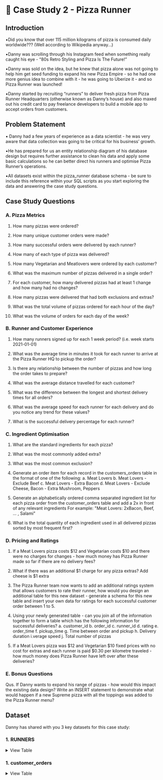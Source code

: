 # :pizza: Case Study 2 - Pizza Runner

## Introduction

:black_small_square:Did you know that over 115 million kilograms of pizza is consumed daily worldwide??? (Well according to Wikipedia anyway…)

:black_small_square:Danny was scrolling through his Instagram feed when something really caught his eye - “80s Retro Styling and Pizza Is The Future!”

:black_small_square:Danny was sold on the idea, but he knew that pizza alone was not going to help him get seed funding to expand his new Pizza Empire - so he had one                     more genius idea to combine with it - he was going to Uberize it - and so Pizza Runner was launched!

:black_small_square:Danny started by recruiting “runners” to deliver fresh pizza from Pizza Runner Headquarters (otherwise known as Danny’s house) and also maxed out                       his credit card to pay freelance developers to build a mobile app to accept orders from customers.

## Problem Statement

:black_small_square: Danny had a few years of experience as a data scientist - he was very aware that data collection was going to be critical for his business’                             growth.

:black_small_square:He has prepared for us an entity relationship diagram of his database design but requires further assistance to clean his data and apply some basic                     calculations so he can better direct his runners and optimise Pizza Runner’s operations.

:black_small_square:All datasets exist within the pizza_runner database schema - be sure to include this reference within your SQL scripts as you start exploring the                        data and answering the case study questions.


## Case Study Questions

### A. Pizza Metrics

1. How many pizzas were ordered?

2. How many unique customer orders were made?

3. How many successful orders were delivered by each runner?

4. How many of each type of pizza was delivered?

5. How many Vegetarian and Meatlovers were ordered by each customer?

6. What was the maximum number of pizzas delivered in a single order?

7. For each customer, how many delivered pizzas had at least 1 change and how many had no changes?

8. How many pizzas were delivered that had both exclusions and extras?

9. What was the total volume of pizzas ordered for each hour of the day?

10. What was the volume of orders for each day of the week?


### B. Runner and Customer Experience

1. How many runners signed up for each 1 week period? (i.e. week starts 2021-01-01)

2. What was the average time in minutes it took for each runner to arrive at the Pizza Runner HQ to pickup the order?

3. Is there any relationship between the number of pizzas and how long the order takes to prepare?

4. What was the average distance travelled for each customer?

5. What was the difference between the longest and shortest delivery times for all orders?

6. What was the average speed for each runner for each delivery and do you notice any trend for these values?

7. What is the successful delivery percentage for each runner?

### C. Ingredient Optimisation

1. What are the standard ingredients for each pizza?

2. What was the most commonly added extra?

3. What was the most common exclusion?

4. Generate an order item for each record in the customers_orders table in the format of one of the following:
a. Meat Lovers
b. Meat Lovers - Exclude Beef
c. Meat Lovers - Extra Bacon
d. Meat Lovers - Exclude Cheese, Bacon - Extra Mushroom, Peppers

5. Generate an alphabetically ordered comma separated ingredient list for each pizza order from the customer_orders table and add a 2x in front of any relevant ingredients
For example: "Meat Lovers: 2xBacon, Beef, ... , Salami"

7. What is the total quantity of each ingredient used in all delivered pizzas sorted by most frequent first?

### D. Pricing and Ratings

1. If a Meat Lovers pizza costs $12 and Vegetarian costs $10 and there were no charges for changes - how much money has Pizza Runner made so far if there are no delivery fees?

2. What if there was an additional $1 charge for any pizza extras?
Add cheese is $1 extra

3. The Pizza Runner team now wants to add an additional ratings system that allows customers to rate their runner, how would you design an additional table for this new dataset - generate a schema for this new table and insert your own data for ratings for each successful customer order between 1 to 5.

4. Using your newly generated table - can you join all of the information together to form a table which has the following information for successful deliveries?
a. customer_id
b. order_id
c. runner_id
d. rating
e. order_time
f. pickup_time
g. Time between order and pickup
h. Delivery duration
i.verage speed
j. Total number of pizzas

5. If a Meat Lovers pizza was $12 and Vegetarian $10 fixed prices with no cost for extras and each runner is paid $0.30 per kilometre traveled - how much money does Pizza Runner have left over after these deliveries?

### E. Bonus Questions

Qus. If Danny wants to expand his range of pizzas - how would this impact the existing data design? Write an INSERT statement to demonstrate what would happen if a new Supreme pizza with all the toppings was added to the Pizza Runner menu?

## Dataset
Danny has shared with you 3 key datasets for this case study:
### **1. RUNNERS**

 <details><summary>
 View Table
 </summary>
 
 The runners table shows the registration_date for each new runner

 |   runner_id	|registration_date | 
 | ----------  | ------------ | 
 |    1	       |   2021-01-01  |
 |    2         |  2021-01-03  |
 |   3         |   2021-01-08  |
 |   4	       |  2021-01-15  |

</details>

### **1. customer_orders**


 <details><summary>
 View Table
 </summary>
 
 order_id	customer_id	pizza_id	exclusions	extras	order_time
1	101	1	 	 	2021-01-01 18:05:02
2	101	1	 	 	2021-01-01 19:00:52
3	102	1	 	 	2021-01-02 23:51:23
3	102	2	 	NaN	2021-01-02 23:51:23
4	103	1	4	 	2021-01-04 13:23:46
4	103	1	4	 	2021-01-04 13:23:46
4	103	2	4	 	2021-01-04 13:23:46
5	104	1	null	1	2021-01-08 21:00:29
6	101	2	null	null	2021-01-08 21:03:13
7	105	2	null	1	2021-01-08 21:20:29
8	102	1	null	null	2021-01-09 23:54:33
9	103	1	4	1, 5	2021-01-10 11:22:59
10	104	1	null	null	2021-01-11 18:34:49
10	104	1	2, 6	1, 4	2021-01-11 18:34:49
Table 3: runner_orders
After each orders are received through the system - they are assigned to a runner - however not all orders are fully completed and can be cancelled by the restaurant or the customer.

The pickup_time is the timestamp at which the runner arrives at the Pizza Runner headquarters to pick up the freshly cooked pizzas. The distance and duration fields are related to how far and long the runner had to travel to deliver the order to the respective customer.

There are some known data issues with this table so be careful when using this in your queries - make sure to check the data types for each column in the schema SQL!

|order_id	|runner_id|	pickup_time|	distance|	duration|	cancellation|
|---------|----------|------------|----------|---------|-------------|
|1	       |1	 |2021-01-01 18:15:34	 |20km	|32 minutes	| |
|2	      |1	 |2021-01-01 19:10:54	 |20km	|27 minutes	 ||
|3	      |1	 |2021-01-03 00:12:37	 | 13.4km	|20 mins	|NaN|
|4	      |2	 |2021-01-04 13:53:03	 |23.4	|40	         |NaN|
|5	       |3	 |2021-01-08 21:10:57	 |10	|15	           |NaN|
|6	       |3	 |null|	null|	null|	Restaurant           | Cancellation|
|7	      |2	 |2020-01-08 21:30:45	 |25km	|25mins	   |null|
|8	      |2	 |2020-01-10 00:15:02	 |23.4 km	|15 minute	|null|
|9	     |2	   | null	                |  null|	null  |	Customer Cancellation|
|10	     | 1	 | 2020-01-11 18:50:20	|10km	|10minutes	|null|
 
 
